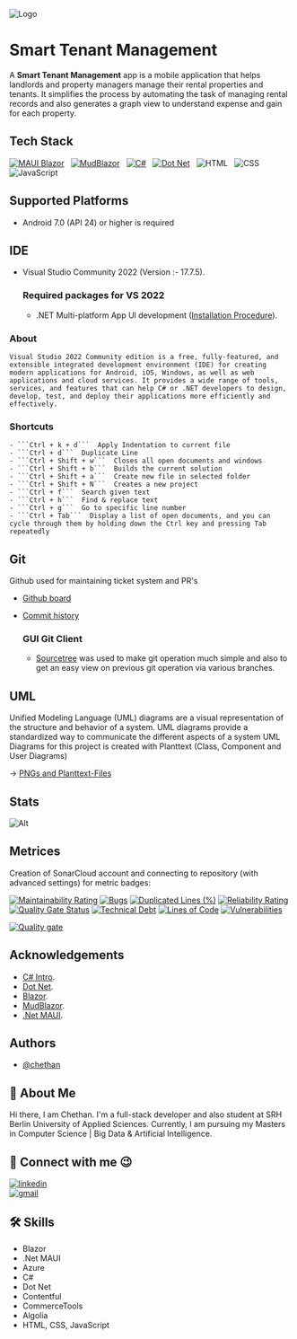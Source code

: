 
![Logo](https://drive.google.com/uc?id=1MJtQjj8EHs8qJh-RcTQhHfD1kcaTnQEK)


# Smart Tenant Management

A **Smart Tenant Management** app is a mobile application that helps landlords and property managers manage their rental properties and tenants. It simplifies the process by automating the task of managing rental records and also generates a graph view to understand expense and gain for each property. 


## Tech Stack

[![MAUI Blazor](https://img.shields.io/badge/MAUI%20Blazor-v6.0-purple.svg)](https://learn.microsoft.com/en-us/aspnet/core/blazor/hybrid/tutorials/maui?view=aspnetcore-6.0) &nbsp; [![MudBlazor](https://img.shields.io/badge/MudBlazor-v6.11.0-purple.svg)](https://mudblazor.com/) &nbsp; [![C#](https://img.shields.io/badge/C%23-v11.0-purple.svg)](https://learn.microsoft.com/en-us/dotnet/csharp/whats-new/csharp-11) &nbsp; [![Dot Net](https://img.shields.io/badge/Dot%20Net-v6.0-purple.svg)](https://learn.microsoft.com/en-us/dotnet/core/whats-new/dotnet-6) &nbsp; ![HTML](https://img.shields.io/badge/HTML-v5.0-d25837.svg) &nbsp; ![CSS](https://img.shields.io/badge/CSS-4e9cd3.svg) &nbsp; ![JavaScript](https://img.shields.io/badge/JavaScript-yellow.svg)


## Supported Platforms

 - Android 7.0 (API 24) or higher is required


## IDE

 - Visual Studio Community 2022 (Version :- 17.7.5).
 
	### Required packages for VS 2022
	- .NET Multi-platform App Ul development ([Installation Procedure](https://dotnet.microsoft.com/en-us/learn/maui/first-app-tutorial/install)).
	
 ### About
	Visual Studio 2022 Community edition is a free, fully-featured, and extensible integrated development environment (IDE) for creating modern applications for Android, iOS, Windows, as well as web applications and cloud services. It provides a wide range of tools, services, and features that can help C# or .NET developers to design, develop, test, and deploy their applications more efficiently and effectively.

 ### Shortcuts
	- ```Ctrl + k + d```  Apply Indentation to current file
	- ```Ctrl + d```  Duplicate Line
	- ```Ctrl + Shift + w```  Closes all open documents and windows
	- ```Ctrl + Shift + b```  Builds the current solution
	- ```Ctrl + Shift + a```  Create new file in selected folder
	- ```Ctrl + Shift + N```  Creates a new project
	- ```Ctrl + f```  Search given text 
	- ```Ctrl + h```  Find & replace text
	- ```Ctrl + g```  Go to specific line number
	- ```Ctrl + Tab```  Display a list of open documents, and you can cycle through them by holding down the Ctrl key and pressing Tab repeatedly
 
## Git

Github used for maintaining ticket system and PR's
- [Github board](https://github.com/users/chethandvg/projects/1)
- [Commit history](https://github.com/chethandvg/tenant-management/pulls)

	### GUI Git Client
	- [Sourcetree](https://www.sourcetreeapp.com/) was used to make git operation much simple and also to get an easy view on previous git operation via various branches.

## UML 
Unified Modeling Language (UML) diagrams are a visual representation of the structure and behavior of a system. UML diagrams provide a standardized way to communicate the different aspects of a system
UML Diagrams for this project is created with Planttext (Class, Component and User Diagrams)

&rarr; [PNGs and Planttext-Files](https://github.com/chethandvg/tenant-management/tree/master/UML)

## Stats

![Alt](https://repobeats.axiom.co/api/embed/8ba1e3a688d2c36dcd99726fb3ccdef50474b534.svg "Repobeats analytics image")

## Metrices
Creation of SonarCloud account and connecting to repository (with advanced settings) for metric badges:

[![Maintainability Rating](https://sonarcloud.io/api/project_badges/measure?project=chethandvg_tenant-management&metric=sqale_rating)](https://sonarcloud.io/summary/new_code?id=chethandvg_tenant-management)
[![Bugs](https://sonarcloud.io/api/project_badges/measure?project=chethandvg_tenant-management&metric=bugs)](https://sonarcloud.io/summary/new_code?id=chethandvg_tenant-management)
[![Duplicated Lines (%)](https://sonarcloud.io/api/project_badges/measure?project=chethandvg_tenant-management&metric=duplicated_lines_density)](https://sonarcloud.io/summary/new_code?id=chethandvg_tenant-management)
[![Reliability Rating](https://sonarcloud.io/api/project_badges/measure?project=chethandvg_tenant-management&metric=reliability_rating)](https://sonarcloud.io/summary/new_code?id=chethandvg_tenant-management)
[![Quality Gate Status](https://sonarcloud.io/api/project_badges/measure?project=chethandvg_tenant-management&metric=alert_status)](https://sonarcloud.io/summary/new_code?id=chethandvg_tenant-management)
[![Technical Debt](https://sonarcloud.io/api/project_badges/measure?project=chethandvg_tenant-management&metric=sqale_index)](https://sonarcloud.io/summary/new_code?id=chethandvg_tenant-management)
[![Lines of Code](https://sonarcloud.io/api/project_badges/measure?project=chethandvg_tenant-management&metric=ncloc)](https://sonarcloud.io/summary/new_code?id=chethandvg_tenant-management)
[![Vulnerabilities](https://sonarcloud.io/api/project_badges/measure?project=chethandvg_tenant-management&metric=vulnerabilities)](https://sonarcloud.io/summary/new_code?id=chethandvg_tenant-management)


[![Quality gate](https://sonarcloud.io/api/project_badges/quality_gate?project=chethandvg_tenant-management)](https://sonarcloud.io/summary/new_code?id=chethandvg_tenant-management)

## Acknowledgements

 - [C# Intro](https://learn.microsoft.com/en-us/dotnet/csharp/tour-of-csharp/).
 - [Dot Net](https://dotnet.microsoft.com/en-us/).
 - [Blazor](https://dotnet.microsoft.com/en-us/apps/aspnet/web-apps/blazor).
 - [MudBlazor](https://mudblazor.com/).
 - [.Net MAUI](https://learn.microsoft.com/en-us/aspnet/core/blazor/hybrid/tutorials/maui?view=aspnetcore-6.0).


## Authors

- [@chethan](https://github.com/chethandvg)


## 🚀 About Me
Hi there, I am Chethan. I'm a full-stack developer and also student at SRH Berlin University of Applied Sciences. Currently, I am pursuing my Masters in Computer Science | Big Data & Artificial Intelligence. 
    


## 🔗 Connect with me 😉

[![linkedin](https://img.shields.io/badge/linkedin-0A66C2?style=for-the-badge&logo=linkedin&logoColor=white)](https://www.linkedin.com/in/chethan-d-v-aa4a55174/)<br />
[![gmail](https://img.shields.io/badge/Gmail-D14836?style=for-the-badge&logo=gmail&logoColor=white)](mailto:chethandvg3@gamil.com)



## 🛠 Skills
- Blazor
- .Net MAUI
- Azure
- C#
- Dot Net
- Contentful
- CommerceTools
- Algolia
- HTML, CSS, JavaScript


